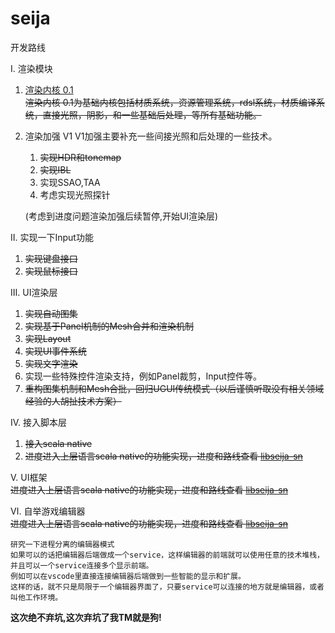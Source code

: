 # seija

开发路线  

Ⅰ. 渲染模块  
  1. <a href="./RENDER01.md"> 渲染内核 0.1</a>  
      <del>渲染内核 0.1为基础内核包括材质系统，资源管理系统，rdsl系统，材质编译系统，直接光照，阴影，和一些基础后处理，等所有基础功能。</del>  

  2. 渲染加强 V1 
    V1加强主要补充一些间接光照和后处理的一些技术。
     1. <del> 实现HDR和tonemap </del> 
     2. <del> 实现IBL </del> 
     3. 实现SSAO,TAA
     4. 考虑实现光照探针

     (考虑到进度问题渲染加强后续暂停,开始UI渲染层)  

Ⅱ. 实现一下Input功能  
   1. <del> 实现键盘接口 </del>    
   2. <del> 实现鼠标接口  </del> 

Ⅲ. UI渲染层  
   1. <del> 实现自动图集</del>
   2. <del>实现基于Panel机制的Mesh合并和渲染机制</del>  
   3. <del>实现Layout</del>  
   4. <del>实现UI事件系统</del>    
   5. <del> 实现文字渲染 </del>    
   6. 实现一些特殊控件渲染支持，例如Panel裁剪，Input控件等。
   7. <del>重构图集机制和Mesh合批，回归UGUI传统模式（以后谨慎听取没有相关领域经验的人胡扯技术方案）</del>  

Ⅳ. 接入脚本层
  1. <del> 接入scala native </del>
  2. <del> 进度进入上层语言scala native的功能实现，进度和路线查看 <a href="https://github.com/seija-engine/libseija-sn">libseija-sn</a> </del>   


Ⅴ. UI框架  
  <del> 进度进入上层语言scala native的功能实现，进度和路线查看 <a href="https://github.com/seija-engine/libseija-sn">libseija-sn</a> </del>  

Ⅵ. 自举游戏编辑器  
  <del> 进度进入上层语言scala native的功能实现，进度和路线查看 <a href="https://github.com/seija-engine/libseija-sn">libseija-sn</a> </del>
```
研究一下进程分离的编辑器模式  
如果可以的话把编辑器后端做成一个service，这样编辑器的前端就可以使用任意的技术堆栈，并且可以一个service连接多个显示前端。  
例如可以在vscode里直接连接编辑器后端做到一些智能的显示和扩展。
这样的话，就不只是局限于一个编辑器界面了，只要service可以连接的地方就是编辑器，或者叫他工作环境。 
```



<b>这次绝不弃坑,这次弃坑了我TM就是狗!</b>
